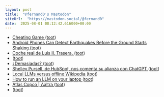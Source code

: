 ```yaml
---
layout: post
title:  "@fernand0's Mastodon"
siteUrl:  "https://mastodon.social/@fernand0"
date:  2025-08-01 08:12:42.616000+00:00
---
```

*  [Cheating Game ](https://songadaymann.github.io/coldplay-canoodle) ([toot](https://mastodon.social/@fernand0/114952500845970641))
*  [Android Phones Can Detect Earthquakes Before the Ground Starts Shaking ](https://gizmodo.com/android-phones-can-detect-earthquakes-before-the-ground-starts-shaking-200062963) ([toot](https://mastodon.social/@fernand0/114950955392465034))
*  [Coche real de Luis II. Trasera. ](https://www.flickr.com/photos/fernand0/54654537098) ([toot](https://mastodon.social/@fernand0/114950937771501715))
*  [ ](https://masto.es/@macosas) ([toot](https://mastodon.social/@fernand0/114949384183542557))
*  [¿Demasiadas? ](https://avecesunafoto.wordpress.com/2025/07/31/demasiadas) ([toot](https://mastodon.social/@fernand0/114949048368039930))
*  [Shelley Pursell, de HubSpot, nos comenta su alianza con ChatGPT ](https://wwwhatsnew.com/2025/06/23/shelley-pursell-de-hubspot-nos-comenta-su-alianza-con-chatgpt) ([toot](https://mastodon.social/@fernand0/114948960895576679))
*  [Local LLMs versus offline Wikipedia ](https://evanhahn.com/local-llms-versus-offline-wikipedia) ([toot](https://mastodon.social/@fernand0/114948853173688330))
*  [How to run an LLM on your laptop ](https://www.technologyreview.com/2025/07/17/1120391/how-to-run-an-llm-on-your-laptop) ([toot](https://mastodon.social/@fernand0/114948597177602909))
*  [Atlas Copco \| Aaltra ](https://www.aaltra.eu/our-work/atlas-copc) ([toot](https://mastodon.social/@fernand0/114948228281934690))
*  [ ](https://mastodon.social/@joseli) ([toot](https://mastodon.social/@fernand0/114947908731694114))
